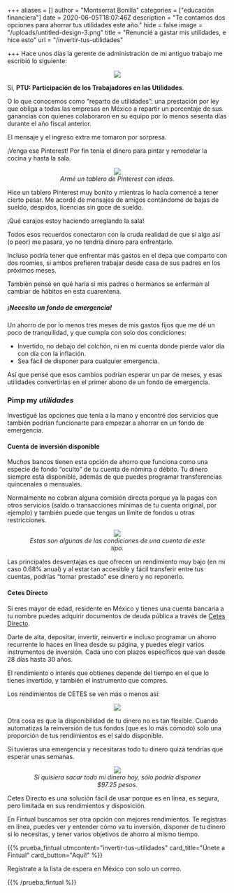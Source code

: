 +++
aliases = []
author = "Montserrat Bonilla"
categories = ["educación financiera"]
date = 2020-06-05T18:07:46Z
description = "Te contamos dos opciones para ahorrar tus utilidades este año."
hide = false
image = "/uploads/untitled-design-3.png"
title = "Renuncié a gastar mis utilidades, e hice esto"
url = "/invertir-tus-utilidades"

+++
Hace unos días la gerente de administración de mi antiguo trabajo me escribió lo siguiente:

<div style="text-align:center"> <figure> <img src="/uploads/captura-de-pantalla-2020-05-27-a-la-s-11-22-31.png"></figure> </div>

Sí, **PTU: Participación de los Trabajadores en las Utilidades**.

O lo que conocemos como “reparto de utilidades”: una prestación por ley que obliga a todas las empresas en México a repartir un porcentaje de sus ganancias con quienes colaboraron en su equipo por lo menos sesenta días durante el año fiscal anterior.

El mensaje y el ingreso extra me tomaron por sorpresa.

¡Venga ese Pinterest! Por fin tenía el dinero para pintar y remodelar la cocina y hasta la sala.

<div style="text-align:center"> <figure> <img src="/uploads/captura-de-pantalla-2020-05-27-a-la-s-11-58-38.png"> <figcaption><i>Armé un tablero de Pinterest con ideas.</i></figcaption> </figure> </div>

Hice un tablero Pinterest muy bonito y mientras lo hacía comencé a tener cierto pesar. Me acordé de mensajes de amigos contándome de bajas de sueldo, despidos, licencias sin goce de sueldo.

¡Qué carajos estoy haciendo arreglando la sala!

Todos esos recuerdos conectaron con la cruda realidad de que si algo así (o peor) me pasara, yo no tendría dinero para enfrentarlo.

Incluso podría tener que enfrentar más gastos en el depa que comparto con dos roomies, si ambos prefieren trabajar desde casa de sus padres en los próximos meses.

También pensé en qué haría si mis padres o hermanos se enferman al cambiar de hábitos en esta cuarentena.

##### ¡Necesito un fondo de emergencia!

Un ahorro de por lo menos tres meses de mis gastos fijos que me dé un poco de tranquilidad, y que cumpla con solo dos condiciones:

* Invertido, no debajo del colchón, ni en mi cuenta donde pierde valor día con día con la inflación.
* Sea fácil de disponer para cualquier emergencia.

Así que pensé que esos cambios podrían esperar un par de meses, y esas utilidades convertirlas en el primer abono de un fondo de emergencia.

### **Pimp my _utilidades_**

Investigué las opciones que tenía a la mano y encontré dos servicios que también podrían funcionarte para empezar a ahorrar en un fondo de emergencia.

#### Cuenta de inversión disponible

Muchos bancos tienen esta opción de ahorro que funciona como una especie de fondo “oculto” de tu cuenta de nómina o débito. Tu dinero siempre está disponible, además de que puedes programar transferencias quincenales o mensuales.

Normalmente no cobran alguna comisión directa porque ya la pagas con otros servicios (saldo o transacciones mínimas de tu cuenta original, por ejemplo) y también puede que tengas un límite de fondos u otras restricciones.

<div style="text-align:center"> <figure> <img src="/uploads/captura-de-pantalla-2020-06-01-a-la-s-12-12-45.png"> <figcaption><i>Estas son algunas de las condiciones de una cuenta de este tipo.</i></figcaption> </figure> </div>

Las principales desventajas es que ofrecen un rendimiento muy bajo (en mi caso 0.68% anual) y al estar tan accesible y fácil transferir entre tus cuentas, podrías “tomar prestado” ese dinero y no reponerlo.

#### Cetes Directo

Si eres mayor de edad, residente en México y tienes una cuenta bancaria a tu nombre puedes adquirir documentos de deuda pública a través de [Cetes Directo](http://cetesdirecto.com).

Darte de alta, depositar, invertir, reinvertir e incluso programar un ahorro recurrente lo haces en línea desde su página, y puedes elegir varios instrumentos de inversión. Cada uno con plazos específicos que van desde 28 días hasta 30 años.

El rendimiento o interés que obtienes depende del tiempo en el que lo tienes invertido, y también el instrumento que compres.

Los rendimientos de CETES se ven más o menos así:

<div style="text-align:center"> <figure> <img src="/uploads/captura-de-pantalla-2020-05-27-a-la-s-15-23-48.png"> </figure> </div>

Otra cosa es que la disponibilidad de tu dinero no es tan flexible. Cuando automatizas la reinversión de tus fondos (que es lo más cómodo) solo una proporción de tus rendimientos es el saldo disponible.

Si tuvieras una emergencia y necesitaras todo tu dinero quizá tendrías que esperar unas semanas.

<div style="text-align:center"> <figure> <img src="/uploads/untitled-design-4.png"> <figcaption><i>Si quisiera sacar todo mi dinero hoy, sólo podría disponer $97.25 pesos.</i></figcaption> </figure> </div>

Cetes Directo es una solución fácil de usar porque es en línea, es segura, pero limitada en sus rendimientos y disposición.

En Fintual buscamos ser otra opción con mejores rendimientos. Te registras en línea, puedes ver y entender cómo va tu inversión, disponer de tu dinero si lo necesitas, y tener varios objetivos de ahorro al mismo tiempo.


{{% prueba_fintual
utmcontent="invertir-tus-utilidades"
card_title="Únete a Fintual"
card_button="Aquí!" %}}

Regístrate a la lista de espera en México con solo un correo.

{{% /prueba_fintual %}}